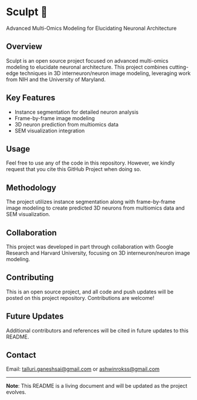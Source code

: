 # Sculpt 🧠

Advanced Multi-Omics Modeling for Elucidating Neuronal Architecture

## Overview

Sculpt is an open source project focused on advanced multi-omics modeling to elucidate neuronal architecture. This project combines cutting-edge techniques in 3D interneuron/neuron image modeling, leveraging work from NIH and the University of Maryland.

## Key Features

- Instance segmentation for detailed neuron analysis
- Frame-by-frame image modeling
- 3D neuron prediction from multiomics data
- SEM visualization integration

## Usage

Feel free to use any of the code in this repository. However, we kindly request that you cite this GitHub Project when doing so.

## Methodology

The project utilizes instance segmentation along with frame-by-frame image modeling to create predicted 3D neurons from multiomics data and SEM visualization.

## Collaboration

This project was developed in part through collaboration with Google Research and Harvard University, focusing on 3D interneuron/neuron image modeling.

## Contributing

This is an open source project, and all code and push updates will be posted on this project repository. Contributions are welcome!

## Future Updates

Additional contributors and references will be cited in future updates to this README.


## Contact

Email: talluri.ganeshsai@gmail.com or ashwinrokss@gmail.com

---

**Note**: This README is a living document and will be updated as the project evolves.
